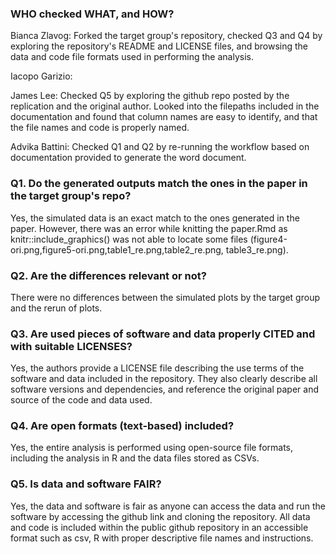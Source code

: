 ### WHO checked WHAT, and HOW?

Bianca Zlavog: Forked the target group's repository, checked Q3 and Q4 by exploring the repository's README and LICENSE files, and browsing the data and code file formats used in performing the analysis.

Iacopo Garizio:

James Lee: Checked Q5 by exploring the github repo posted by the replication and the original author.  Looked into the filepaths included in the documentation and found that column names are easy to identify, and that the file names and code is properly named.

Advika Battini: Checked Q1 and Q2 by re-running the workflow based on documentation provided to generate the word document.

### Q1. Do the generated outputs match the ones in the paper in the target group's repo?

Yes, the simulated data is an exact match to the ones generated in the paper. However, there was an error while knitting the paper.Rmd as knitr::include_graphics() was not able to locate some files (figure4-ori.png,figure5-ori.png,table1_re.png,table2_re.png, table3_re.png).

### Q2. Are the differences relevant or not?

There were no differences between the simulated plots by the target group and the rerun of plots.

### Q3. Are used pieces of software and data properly CITED and with suitable LICENSES?

Yes, the authors provide a LICENSE file describing the use terms of the software and data included in the repository. They also clearly describe all software versions and dependencies, and reference the original paper and source of the code and data used.

### Q4. Are open formats (text-based) included?

Yes, the entire analysis is performed using open-source file formats, including the analysis in R and the data files stored as CSVs.

### Q5. Is data and software FAIR?

Yes, the data and software is fair as anyone can access the data and run the software by accessing the github link and cloning the repository. All data and code is included within the public github repository in an accessible format such as csv, R with proper descriptive file names and instructions.  
